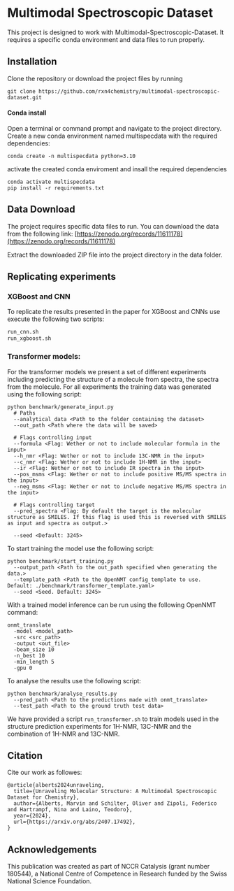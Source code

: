 # Multimodal Spectroscopic Dataset
This project is designed to work with  Multimodal-Spectroscopic-Dataset. It requires a specific conda environment and data files to run properly.

## Installation


Clone the repository or download the project files by running

```
git clone https://github.com/rxn4chemistry/multimodal-spectroscopic-dataset.git
```
#### Conda install 

Open a terminal or command prompt and navigate to the project directory.
Create a new conda environment named multispecdata with the required dependencies:
```
conda create -n multispecdata python=3.10
```
activate the created conda enviroment and insall the required dependencies

```
conda activate multispecdata
pip install -r requirements.txt
```

## Data Download
The project requires specific data files to run. You can download the data from the following link:
[https://zenodo.org/records/11611178](https://zenodo.org/records/11611178)

Extract the downloaded ZIP file into the project directory in the data folder.

## Replicating experiments

### XGBoost and CNN

To replicate the results presented in the paper for XGBoost and CNNs use execute the following two scripts:

```bash
run_cnn.sh
run_xgboost.sh
```

### Transformer models:

For the transformer models we present a set of different experiments including predicting the structure of a molecule from spectra, the spectra from the molecule. For all experiments the training data was generated using the following script:

```
python benchmark/generate_input.py 
  # Paths
  --analytical_data <Path to the folder containing the dataset> 
  --out_path <Path where the data will be saved>

  # Flags controlling input 
  --formula <Flag: Wether or not to include molecular formula in the input>
  --h_nmr <Flag: Wether or not to include 13C-NMR in the input>
  --c_nmr <Flag: Wether or not to include 1H-NMR in the input>
  --ir <Flag: Wether or not to include IR spectra in the input>
  --pos_msms <Flag: Wether or not to include positive MS/MS spectra in the input>
  --neg_msms <Flag: Wether or not to include negative MS/MS spectra in the input>

  # Flags controlling target
  --pred_spectra <Flag: By default the target is the molecular structure as SMILES. If this flag is used this is reversed with SMILES as input and spectra as output.>

  --seed <Default: 3245>
```

To start training the model use the following script:

```
python benchmark/start_training.py 
  --output_path <Path to the out_path specified when generating the data.>
  --template_path <Path to the OpenNMT config template to use. Default: ./benchmark/transformer_template.yaml>
  --seed <Seed. Default: 3245>
```

With a trained model inference can be run using the following OpenNMT command:

```
onmt_translate 
  -model <model_path> 
  -src <src_path> 
  -output <out_file> 
  -beam_size 10 
  -n_best 10 
  -min_length 5 
  -gpu 0
```

To analyse the results use the following script:

```
python benchmark/analyse_results.py 
  --pred_path <Path to the predictions made with onmt_translate>
  --test_path <Path to the ground truth test data>
```

We have provided a script `run_transformer.sh` to train models used in the structure prediction experiments for 1H-NMR, 13C-NMR and the combination of 1H-NMR and 13C-NMR.

## Citation
Cite our work as followes:
```
@article{alberts2024unraveling,
  title={Unraveling Molecular Structure: A Multimodal Spectroscopic Dataset for Chemistry},
  author={Alberts, Marvin and Schilter, Oliver and Zipoli, Federico and Hartrampf, Nina and Laino, Teodoro},
  year={2024},
  url={https://arxiv.org/abs/2407.17492}, 
}
```

## Acknowledgements
This publication was created as part of NCCR Catalysis (grant number 180544), a National Centre of Competence in Research funded by the Swiss National Science Foundation.